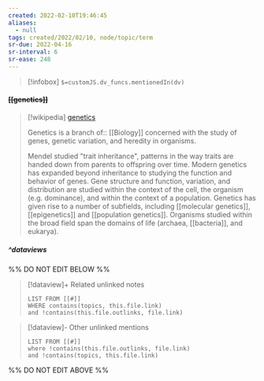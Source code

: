 ```yaml
---
created: 2022-02-10T19:46:45 
aliases:
  - null
tags: created/2022/02/10, node/topic/term
sr-due: 2022-04-16
sr-interval: 6
sr-ease: 248
---
```

> [!infobox]
`$=customJS.dv_funcs.mentionedIn(dv)`

#### <s class="topic-title">[[genetics]]</s>

> [!wikipedia] [genetics](https://en.wikipedia.org/wiki/Genetics)
> 
> Genetics is a branch 
> of:: [[Biology]]
> concerned with the study of genes, genetic variation, and heredity in organisms. 
> 
> Mendel studied "trait inheritance", patterns in the way traits are handed down from parents to offspring over time. 
> Modern genetics has expanded beyond inheritance to studying the function and behavior of genes. Gene structure and function, variation, and distribution are studied within the context of the cell, the organism (e.g. dominance), and within the context of a population. Genetics has given rise to a number of subfields, including [[molecular genetics]], [[epigenetics]] and [[population genetics]]. Organisms studied within the broad field span the domains of life (archaea, [[bacteria]], and eukarya).

##### ^dataviews

%% DO NOT EDIT BELOW %%
> [!dataview]+ Related unlinked notes
> ```dataview
> LIST FROM [[#]]
> WHERE contains(topics, this.file.link)
> and !contains(this.file.outlinks, file.link)
> ```
 
> [!dataview]- Other unlinked mentions
> ```dataview
> LIST FROM [[#]]
> where !contains(this.file.outlinks, file.link)
> and !contains(topics, this.file.link)
> ```

%% DO NOT EDIT ABOVE %%